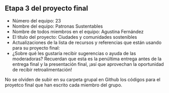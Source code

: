 ## Etapa 3 del proyecto final

- Número del equipo: 23
- Nombre del equipo: Patronas Sustentables
- Nombre de todos miembros en el equipo: Agustina Fernández
- El título del proyecto: Ciudades y comunidades sostenibles
- Actualizaciones de la lista de recursos y referencias que están usando para su proyecto final:
- ¿Sobre qué les gustaría recibir sugerencias o ayuda de las moderadoras? Recuerdan que esta es la penúltima entrega antes de la entrega final y la presentación final, ¡así que aprovechan la oportunidad de recibir retroalimentación!

No se olviden de subir en su carpeta grupal en Github los códigos para el proyetco final que han escrito cada miembro del grupo.
